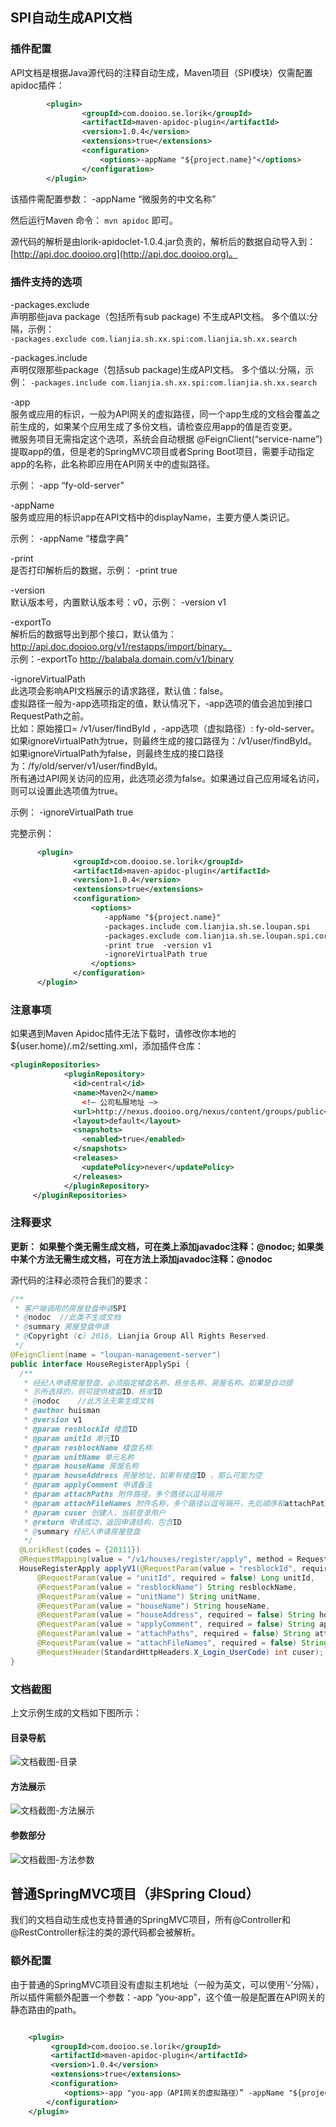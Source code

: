 <!-- toc -->
## SPI自动生成API文档
### 插件配置
API文档是根据Java源代码的注释自动生成，Maven项目（SPI模块）仅需配置apidoc插件：
```xml
		<plugin>
				<groupId>com.dooioo.se.lorik</groupId>
				<artifactId>maven-apidoc-plugin</artifactId>
				<version>1.0.4</version>
				<extensions>true</extensions>
				<configuration>
					<options>-appName "${project.name}"</options>
				</configuration>
		</plugin>
```

该插件需配置参数：
  -appName “微服务的中文名称”
   
然后运行Maven 命令： `mvn apidoc` 即可。

源代码的解析是由lorik-apidoclet-1.0.4.jar负责的，解析后的数据自动导入到：[http://api.doc.dooioo.org](http://api.doc.dooioo.org)。

### 插件支持的选项
 -packages.exclude   
		声明那些java package（包括所有sub package) 不生成API文档。
  多个值以:分隔，示例：  
  `-packages.exclude com.lianjia.sh.xx.spi:com.lianjia.sh.xx.search`
 
 -packages.include  
	声明仅限那些package（包括sub package)生成API文档。
  多个值以:分隔，示例：
  `-packages.include com.lianjia.sh.xx.spi:com.lianjia.sh.xx.search`  
  
-app  
	服务或应用的标识，一般为API网关的虚拟路径，同一个app生成的文档会覆盖之前生成的，如果某个应用生成了多份文档，请检查应用app的值是否变更。   
	 微服务项目无需指定这个选项，系统会自动根据 @FeignClient(“service-name”)提取app的值，但是老的SpringMVC项目或者Spring Boot项目，需要手动指定app的名称，此名称即应用在API网关中的虚拟路径。  

  示例： -app “fy-old-server”  

 -appName   
	服务或应用的标识app在API文档中的displayName，主要方便人类识记。  

   示例： -appName “楼盘字典”  
  
-print  
	是否打印解析后的数据，示例： -print true  
  
-version   
	默认版本号，内置默认版本号：v0，示例： -version v1  
  
-exportTo  
	解析后的数据导出到那个接口，默认值为：http://api.doc.dooioo.org/v1/restapps/import/binary。  
	  示例：-exportTo http://balabala.domain.com/v1/binary  
  
-ignoreVirtualPath  
	此选项会影响API文档展示的请求路径，默认值：false。  
	虚拟路径一般为-app选项指定的值，默认情况下，-app选项的值会追加到接口RequestPath之前。  
	比如：原始接口= /v1/user/findById ，-app选项（虚拟路径）: fy-old-server。  
	如果ignoreVirtualPath为true，则最终生成的接口路径为：/v1/user/findById。  
	如果ignoreVirtualPath为false，则最终生成的接口路径为：/fy/old/server/v1/user/findById。  
	所有通过API网关访问的应用，此选项必须为false。如果通过自己应用域名访问，则可以设置此选项值为true。
  
  示例： -ignoreVirtualPath true
  
  完整示例：
  ```xml
		<plugin>
				<groupId>com.dooioo.se.lorik</groupId>
				<artifactId>maven-apidoc-plugin</artifactId>
				<version>1.0.4</version>
				<extensions>true</extensions>
				<configuration>
					<options>
					   -appName "${project.name}" 
					   -packages.include com.lianjia.sh.se.loupan.spi 
					   -packages.exclude com.lianjia.sh.se.loupan.spi.core:com.lianjia.sh.se.loupan.spi.search
					   -print true  -version v1 
					   -ignoreVirtualPath true
					</options>
				</configuration>
		</plugin>
```


### 注意事项
如果遇到Maven Apidoc插件无法下载时，请修改你本地的${user.home}/.m2/setting.xml，添加插件仓库：

``` xml
<pluginRepositories>
            <pluginRepository>
              <id>central</id>
              <name>Maven2</name>
                <!— 公司私服地址 —>
              <url>http://nexus.dooioo.org/nexus/content/groups/public</url>
              <layout>default</layout>
              <snapshots>
                <enabled>true</enabled>
              </snapshots>
              <releases>
                <updatePolicy>never</updatePolicy>
              </releases>
            </pluginRepository>
     </pluginRepositories>
```

### 注释要求
**更新：**
**如果整个类无需生成文档，可在类上添加javadoc注释：@nodoc;
如果类中某个方法无需生成文档，可在方法上添加javadoc注释：@nodoc**

源代码的注释必须符合我们的要求：
``` java
/**
 * 客户端调用的房屋登盘申请SPI
 * @nodoc  //此类不生成文档
 * @summary 房屋登盘申请
 * @Copyright (c) 2016, Lianjia Group All Rights Reserved.
 */
@FeignClient(name = "loupan-management-server")
public interface HouseRegisterApplySpi {
  /**
   * 经纪人申请房屋登盘，必须指定楼盘名称、栋坐名称、房屋名称。如果是自动提
   * 示所选择的，则可提供楼盘ID、栋坐ID
   * @nodoc    //此方法无需生成文档
   * @author huisman
   * @version v1
   * @param resblockId 楼盘ID
   * @param unitId 单元ID
   * @param resblockName 楼盘名称
   * @param unitName 单元名称
   * @param houseName 房屋名称
   * @param houseAddress 房屋地址，如果有楼盘ID ，那么可能为空
   * @param applyComment 申请备注
   * @param attachPaths 附件路径，多个路径以逗号隔开
   * @param attachFileNames 附件名称，多个路径以逗号隔开，先后顺序和attachPaths相同
   * @param cuser 创建人，当前登录用户
   * @return 申请成功，返回申请结构，包含ID
   * @summary 经纪人申请房屋登盘
   */
  @LorikRest(codes = {20111})
  @RequestMapping(value = "/v1/houses/register/apply", method = RequestMethod.POST)
  HouseRegisterApply applyV1(@RequestParam(value = "resblockId", required = false) Long resblockId,
      @RequestParam(value = "unitId", required = false) Long unitId,
      @RequestParam(value = "resblockName") String resblockName,
      @RequestParam(value = "unitName") String unitName,
      @RequestParam(value = "houseName") String houseName,
      @RequestParam(value = "houseAddress", required = false) String houseAddress,
      @RequestParam(value = "applyComment", required = false) String applyComment,
      @RequestParam(value = "attachPaths", required = false) String attachPaths,
      @RequestParam(value = "attachFileNames", required = false) String attachFileNames,
      @RequestHeader(StandardHttpHeaders.X_Login_UserCode) int cuser);
}
```

### 文档截图
上文示例生成的文档如下图所示：
#### 目录导航
![文档截图-目录]({{book.imagePath}}/parts/chapter2/images/spi-summary-page-left.png)

#### 方法展示
![文档截图-方法展示]({{book.imagePath}}/parts/chapter2/images/spi-method-page-header.png)


#### 参数部分
![文档截图-方法参数]({{book.imagePath}}/parts/chapter2/images/spi-method-page-body.png)


## 普通SpringMVC项目（非Spring Cloud）
我们的文档自动生成也支持普通的SpringMVC项目，所有@Controller和@RestController标注的类的源代码都会被解析。

### 额外配置
由于普通的SpringMVC项目没有虚拟主机地址（一般为英文，可以使用’-’分隔），所以插件需额外配置一个参数：-app “you-app”，这个值一般是配置在API网关的静态路由的path。
``` xml

	<plugin>
		 <groupId>com.dooioo.se.lorik</groupId>
		 <artifactId>maven-apidoc-plugin</artifactId>
		 <version>1.0.4</version>
		 <extensions>true</extensions>
		 <configuration>
			<options>-app "you-app（API网关的虚拟路径）” -appName "${project.name}"</options>
		</configuration>
	</plugin>
```
